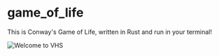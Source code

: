 # game_of_life
This is Conway's Game of Life, written in Rust and run in your terminal!


<img alt="Welcome to VHS" src="https://github.com/quasigod-io/game_of_life/blob/main/assets/example.gif?raw=true"/>
